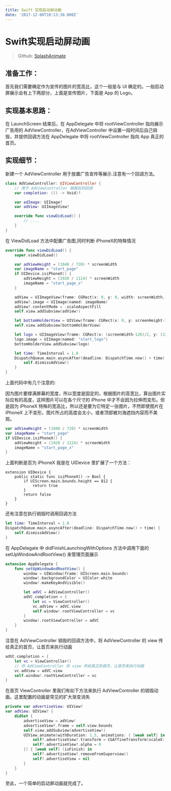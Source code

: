 ```yaml
---
title: Swift 实现启动屏动画
date: '2017-12-08T10:13:30.000Z'
---
```


# Swift实现启动屏动画

> Github: [SplashAnimate](https://github.com/zyphs21/SplashAnimate)

## 准备工作：

首先我们需要确定作为宣传的图片的宽高比，这个一般是与 UI 确定的。一般启动屏展示会有上下两部分，上面是宣传图片，下面是 App 的 Logo。

## 实现基本思路：

在 LaunchScreen 结束后，在 AppDelegate 中将 rootViewController 指向展示广告用的 AdViewController，在AdViewController 中设置一段时间后自己销毁，并提供回调方法在 AppDelegate 中将 rootViewController 指向 App 真正的首页。

## 实现细节：

新建一个 AdViewController 用于放置广告宣传等展示.注意有一个回调方法。

```swift
class AdViewController: UIViewController {
    // 用于 AdViewController 销毁后的回调
    var completion: (() -> Void)?

    var adImage: UIImage?
    var adView: UIImageView?

    override func viewDidLoad() {
        // ....
    }
}
```

在 ViewDidLoad 方法中配置广告图,同时判断 iPhoneX的特殊情况

```swift
override func viewDidLoad() {
    super.viewDidLoad()

    var adViewHeight = (1040 / 720) * screenWidth
    var imageName = "start_page"
    if UIDevice.isiPhoneX() {
        adViewHeight = (1920 / 1124) * screenWidth
        imageName = "start_page_x"
    }

    adView = UIImageView(frame: CGRect(x: 0, y: 0, width: screenWidth, height: adViewHeight))
    adView?.image = UIImage(named: imageName)
    adView?.contentMode = .scaleAspectFill
    self.view.addSubview(adView!)

    let bottomHolderView = UIView(frame: CGRect(x: 0, y: screenHeight-120, width: screenWidth, height: 120))
    self.view.addSubview(bottomHolderView)

    let logo = UIImageView(frame: CGRect(x: (screenWidth-120)/2, y: (120-50)/2, width: 120, height: 50))
    logo.image = UIImage(named: "start_logo")
    bottomHolderView.addSubview(logo)

    let time: TimeInterval = 1.0
    DispatchQueue.main.asyncAfter(deadline: DispatchTime.now() + time) {
        self.dismissAdView()
    }
}
```

上面代码中有几个注意的:

因为图片要撑满屏幕的宽度，所以宽度是固定的，根据图片的高宽比，算出图片实际应有的高度，这样图片可以在各个尺寸的 iPhone 中才不会因为拉伸而变形。但是因为 iPhoneX 特殊的宽高比，所以还是要为它特定一张图片，不然即使图片在 iPhoneX 上不变形，图片所占的高度会太小，或者顶部被刘海遮挡内容而不美观。

```swift
var adViewHeight = (1040 / 720) * screenWidth
var imageName = "start_page"
if UIDevice.isiPhoneX() {
    adViewHeight = (1920 / 1124) * screenWidth
    imageName = "start_page_x"
}
```

上面判断是否为 iPhoneX 我是在 UIDevice 里扩展了一个方法：

```text
extension UIDevice {
    public static func isiPhoneX() -> Bool {
        if UIScreen.main.bounds.height == 812 {
            return true
        }
        return false
    }
}
```

还有注意在执行销毁时调用回调方法

```swift
let time: TimeInterval = 1.0
DispatchQueue.main.asyncAfter(deadline: DispatchTime.now() + time) {
    self.dismissAdView()
}
```

在 AppDelegate 中 didFinishLaunchingWithOptions 方法中调用下面的 setUpWindowAndRootView\(\) 来管理页面展示

```swift
extension AppDelegate {
    func setUpWindowAndRootView() {
        window = UIWindow(frame: UIScreen.main.bounds)
        window!.backgroundColor = UIColor.white
        window!.makeKeyAndVisible()

        let adVC = AdViewController()
        adVC.completion = {
            let vc = ViewController()
            vc.adView = adVC.view
            self.window!.rootViewController = vc
        }
        window!.rootViewController = adVC
    }
}
```

注意在 AdViewController 销毁的回调方法中，将 AdViewController 的 view 传给真正的首页，让首页来执行动画

```swift
adVC.completion = {
    let vc = ViewController()
    // 将 AdViewController 的 view 传给真正的首页，让首页来执行动画
    vc.adView = adVC.view
    self.window!.rootViewController = vc
}
```

在首页 ViewController 里我们有如下方法来执行 AdViewController 的销毁动画，这里配置的动画是常见的扩大渐变消失

```swift
private var advertiseView: UIView?
var adView: UIView? {
    didSet {
        advertiseView = adView!
        advertiseView?.frame = self.view.bounds
        self.view.addSubview(advertiseView!)
        UIView.animate(withDuration: 1.5, animations: { [weak self] in
            self?.advertiseView?.transform = CGAffineTransform(scaleX: 1.2, y: 1.2)
            self?.advertiseView?.alpha = 0
        }) { [weak self] (isFinish) in
            self?.advertiseView?.removeFromSuperview()
            self?.advertiseView = nil
        }
    }
}
```

至此，一个简单的启动屏动画就完成了。

